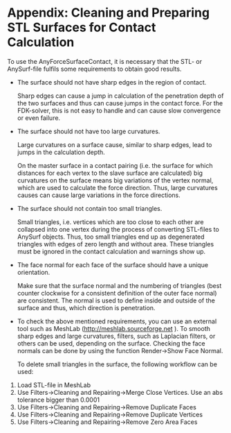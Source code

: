 # Appendix: Cleaning and Preparing STL Surfaces for Contact Calculation

To use the AnyForceSurfaceContact, it is necessary that the STL- or
AnySurf-file fulfils some requirements to obtain good results.

- The surface should not have sharp edges in the region of contact.

  Sharp edges can cause a jump in calculation of the penetration
  depth of the two surfaces and thus can cause jumps in the contact
  force. For the FDK-solver, this is not easy to handle and can cause
  slow convergence or even failure.

- The surface should not have too large curvatures.

  Large curvatures on a surface cause, similar to sharp edges, lead
  to jumps in the calculation depth.

  On the master surface in a contact pairing (i.e. the surface for
  which distances for each vertex to the slave surface are
  calculated) big curvatures on the surface means big variations of
  the vertex normal, which are used to calculate the force direction.
  Thus, large curvatures causes can cause large variations in the
  force directions.

- The surface should not contain too small triangles.

  Small triangles, i.e. vertices which are too close to each other
  are collapsed into one vertex during the process of converting
  STL-files to AnySurf objects. Thus, too small triangles end up as
  degenerated triangles with edges of zero length and without area.
  These triangles must be ignored in the contact calculation and
  warnings show up.

- The face normal for each face of the surface should have a unique
  orientation.

  Make sure that the surface normal and the numbering of triangles
  (best counter clockwise for a consistent definition of the outer
  face normal) are consistent. The normal is used to define inside
  and outside of the surface and thus, which direction is
  penetration.

- To check the above mentioned requirements, you can use an external
  tool such as MeshLab (<http://meshlab.sourceforge.net> ). To smooth
  sharp edges and large curvatures, filters, such as Laplacian
  filters, or others can be used, depending on the surface. Checking
  the face normals can be done by using the function Render->Show Face
  Normal.

  To delete small triangles in the surface, the following workflow can
  be used:

1. Load STL-file in MeshLab
2. Use Filters->Cleaning and Repairing->Merge Close Vertices. Use an abs
   tolerance bigger than 0.0001
3. Use Filters->Cleaning and Repairing->Remove Duplicate Faces
4. Use Filters->Cleaning and Repairing->Remove Duplicate
   Vertices
5. Use Filters->Cleaning and Repairing->Remove Zero Area Faces
